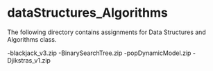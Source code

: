 # dataStructures_Algorithms

The following directory contains assignments for Data Structures and Algorithms class.

-blackjack_v3.zip
-BinarySearchTree.zip
-popDynamicModel.zip
-Djikstras_v1.zip  
